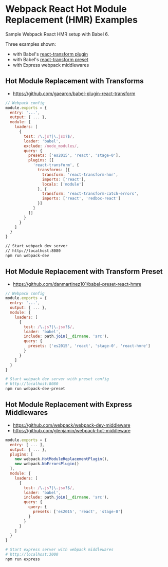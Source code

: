 # Webpack React Hot Module Replacement (HMR) Examples

Sample Webpack React HMR setup with Babel 6.

Three examples shown:
- with Babel's [react-transform plugin](https://github.com/gaearon/babel-plugin-react-transform)
- with Babel's [react-transform preset](https://github.com/danmartinez101/babel-preset-react-hmre)
- with Express webpack middlewares

## Hot Module Replacement with Transforms

- https://github.com/gaearon/babel-plugin-react-transform

```js
// Webpack config
module.exports = {
  entry: '...',
  output: { ... },
  module: {
    loaders: [
      {
        test: /\.js?|\.jsx?$/,
        loader: 'babel',
        exclude: /node_modules/,
        query: {
          presets: ['es2015', 'react', 'stage-0'],
          plugins: [[
            'react-transform', {
              transforms: [{
                transform: 'react-transform-hmr',
                imports: ['react'],
                locals: ['module']
              }, {
                transform: 'react-transform-catch-errors',
                imports: ['react', 'redbox-react']
              }]
            }
          ]]
        }
      }
    ]
  }
}
```


```sh
// Start webpack dev server
// http://localhost:8080
npm run webpack-dev
```

## Hot Module Replacement with Transform Preset

- https://github.com/danmartinez101/babel-preset-react-hmre

```js
// Webpack config
module.exports = {
  entry: '...',
  output: { ... },
  module: {
    loaders: [
      {
        test: /\.js?|\.jsx?$/,
        loader: 'babel',
        include: path.join(__dirname, 'src'),
        query: {
          presets: ['es2015', 'react', 'stage-0', 'react-hmre']
        }
      }
    ]
  }
}
```

```sh
# Start webpack dev server with preset config
# http://localhost:8080
npm run webpack-dev-preset
```

## Hot Module Replacement with Express Middlewares

- https://github.com/webpack/webpack-dev-middleware
- https://github.com/glenjamin/webpack-hot-middleware

```js
module.exports = {
  entry: [ ... ],
  output: { ... },
  plugins: [
    new webpack.HotModuleReplacementPlugin(),
    new webpack.NoErrorsPlugin()
  ],
  module: {
    loaders: [
      {
        test: /\.js?|\.jsx?$/,
        loader: 'babel',
        include: path.join(__dirname, 'src'),
        query: {
          query: {
            presets: ['es2015', 'react', 'stage-0']
          }
        }
      }
    ]
  }
}
```

```sh
# Start express server with webpack middlewares
# http://localhost:3000
npm run express
```
